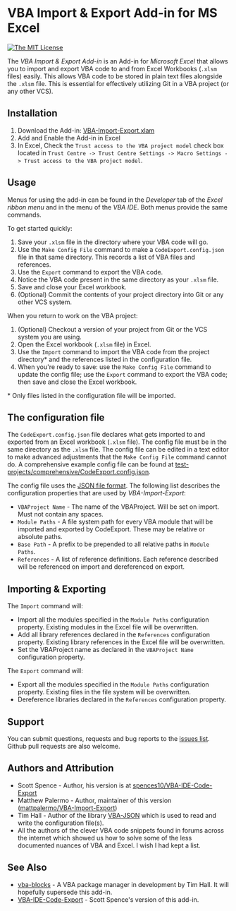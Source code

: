 # VBA Import & Export Add-in for MS Excel

[![The MIT License](https://img.shields.io/badge/license-MIT-orange.svg?style=flat-square)](http://opensource.org/licenses/MIT)

The *VBA Import & Export Add-in* is an Add-in for *Microsoft Excel* that allows
you to import and export VBA code to and from Excel Workbooks (`.xlsm` files)
easily. This allows VBA code to be stored in plain text files alongside the
`.xlsm` file. This is essential for effectively utilizing Git in a VBA project
(or any other VCS).

## Installation

1. Download the Add-in: [VBA-Import-Export.xlam]()
2. Add and Enable the Add-in in Excel
3. In Excel, Check the `Trust access to the VBA project model` check box
   located in `Trust Centre -> Trust Centre Settings -> Macro Settings ->
   Trust access to the VBA project model`.

## Usage

Menus for using the add-in can be found in the *Developer* tab of the *Excel
ribbon menu* and in the menu of the *VBA IDE*. Both menus provide the same
commands.

To get started quickly:
1. Save your `.xlsm` file in the directory where your VBA code will go.
2. Use the `Make Config File` command to make a `CodeExport.config.json` file in
that same directory. This records a list of VBA files and references.
3. Use the `Export` command to export the VBA code.
4. Notice the VBA code present in the same directory as your `.xlsm` file.
5. Save and close your Excel workbook.
6. (Optional) Commit the contents of your project directory into Git or any
   other VCS system.

When you return to work on the VBA project:
1. (Optional) Checkout a version of your project from Git or the VCS system you
   are using.
2. Open the Excel workbook (`.xlsm` file) in Excel.
3. Use the `Import` command to import the VBA code from the project directory\*
   and the references listed in the configuration file.
4. When you're ready to save: use the `Make Config File` command to update the
   config file; use the `Export` command to export the VBA code; then save
   and close the Excel workbook.

\* Only files listed in the configuration file will be imported.

## The configuration file

The `CodeExport.config.json` file declares what gets imported to and exported
from an Excel workbook (`.xlsm` file). The config file must be in the
same directory as the `.xlsm` file. The config file can be edited in
a text editor to make advanced adjustments that the `Make Config File` command
cannot do. A comprehensive example config file can be found at [test-projects/comprehensive/CodeExport.config.json](test-projects/comprehensive/CodeExport.config.json).

The config file uses the [JSON file format](https://en.wikipedia.org/wiki/JSON).
The following list describes the configuration properties that are used by
*VBA-Import-Export*:

* `VBAProject Name` - The name of the VBAProject. Will be set on import. Must
  not contain any spaces.
* `Module Paths` - A file system path for every VBA module that will be imported
  and exported by CodeExport. These may be relative or absolute paths.
* `Base Path` - A prefix to be prepended to all relative paths in
  `Module Paths`.
* `References` - A list of reference definitions. Each reference described will
  be referenced on import and dereferenced on export.

## Importing & Exporting

The `Import` command will:

* Import all the modules specified in the `Module Paths` configuration property.
Existing modules in the Excel file will be overwritten.
* Add all library references declared in the `References` configuration
property. Existing library references in the Excel file will be overwritten.
* Set the VBAProject name as declared in the `VBAProject Name` configuration
property.

The `Export` command will:

* Export all the modules specified in the `Module Paths` configuration property.
Existing files in the file system will be overwritten.
* Dereference libraries declared in the `References` configuration property.

## Support

You can submit questions, requests and bug reports to the [issues list]().
Github pull requests are also welcome.

## Authors and Attribution

* Scott Spence - Author, his version is at
[spences10/VBA-IDE-Code-Export](https://github.com/spences10/VBA-IDE-Code-Export)
* Matthew Palermo - Author, maintainer of this version
([mattpalermo/VBA-Import-Export](https://github.com/mattpalermo/VBA-Import-Export))
* Tim Hall - Author of the library [VBA-JSON](https://github.com/VBA-tools/VBA-JSON) which is used to read and write
the configuration file(s).
* All the authors of the clever VBA code snippets found in forums across the
internet which showed us how to solve some of the less documented nuances of VBA
and Excel. I wish I had kept a list.

## See Also

* [vba-blocks](https://www.vba-blocks.com/) - A VBA package manager in
development by Tim Hall. It will hopefully supersede this add-in.
* [VBA-IDE-Code-Export](https://github.com/spences10/VBA-IDE-Code-Export) - Scott
Spence's version of this add-in.
